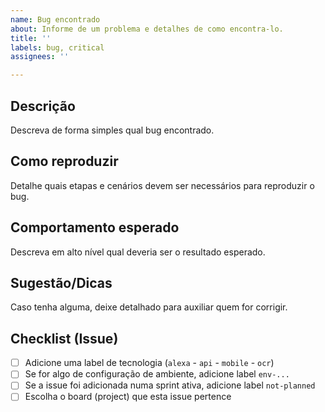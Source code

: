 ```yaml
---
name: Bug encontrado
about: Informe de um problema e detalhes de como encontra-lo.
title: ''
labels: bug, critical
assignees: ''

---
```


## Descrição

Descreva de forma simples qual bug encontrado.

## Como reproduzir

Detalhe quais etapas e cenários devem ser necessários para reproduzir o bug.

## Comportamento esperado

Descreva em alto nível qual deveria ser o resultado esperado.

## Sugestão/Dicas

Caso tenha alguma, deixe detalhado para auxiliar quem for corrigir.

## Checklist (Issue)

- [ ] Adicione uma label de tecnologia (`alexa` - `api` - `mobile` - `ocr`)
- [ ] Se for algo de configuração de ambiente, adicione label `env-...`
- [ ] Se a issue foi adicionada numa sprint ativa, adicione label `not-planned`
- [ ] Escolha o board (project) que esta issue pertence
